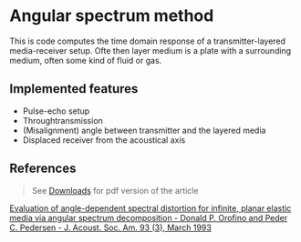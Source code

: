 Angular spectrum method
===
This is code computes the time domain response of a transmitter-layered media-receiver setup. Ofte then layer medium is a plate with a surrounding medium, often some kind of fluid or gas.


Implemented features
---

- Pulse-echo setup
- Throughtransmission
- (Misalignment) angle between transmitter and the layered media
- Displaced receiver from the acoustical axis

References
---

> See [Downloads](https://bitbucket.org/halfwave/angularspectrummethod/downloads) for pdf version of the article

[Evaluation of angle-dependent spectral distortion for infinite, planar elastic media via angular spectrum decomposition - Donald P. Orofino and Peder C. Pedersen - J. Acoust. Soc. Am. 93 (3), March 1993](http://dx.doi.org/10.1121/1.405408)

